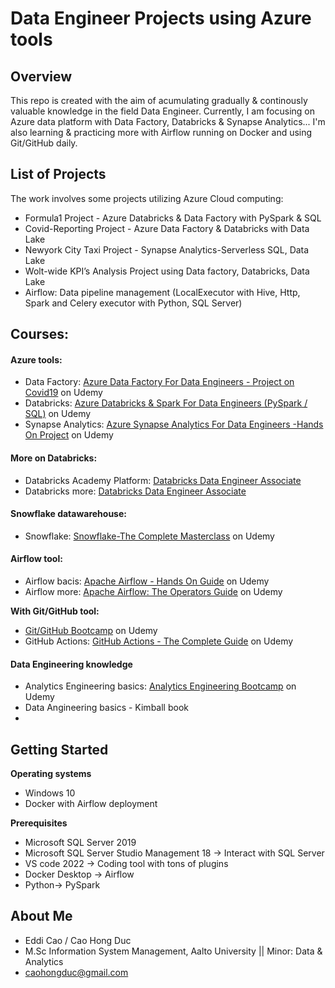 # Data Engineer Projects using Azure tools

## Overview

This repo is created with the aim of acumulating gradually & continously valuable knowledge in the field Data Engineer.
Currently, I am focusing on Azure data platform with Data Factory, Databricks & Synapse Analytics...
I'm also learning & practicing more with Airflow running on Docker and using Git/GitHub daily.

## List of Projects

The work involves some projects utilizing Azure Cloud computing:
- Formula1 Project - Azure Databricks & Data Factory with PySpark & SQL
- Covid-Reporting Project - Azure Data Factory & Databricks with Data Lake
- Newyork City Taxi Project - Synapse Analytics-Serverless SQL, Data Lake
- Wolt-wide KPI’s Analysis Project using Data factory, Databricks, Data Lake
- Airflow: Data pipeline management (LocalExecutor with Hive, Http, Spark and Celery executor with Python, SQL Server)

## Courses:

#### Azure tools:
- Data Factory: [Azure Data Factory For Data Engineers - Project on Covid19](https://www.udemy.com/course/learn-azure-data-factory-from-scratch/learn/lecture/34636706?start=225#questions) on Udemy
- Databricks: [Azure Databricks & Spark For Data Engineers (PySpark / SQL)](https://www.udemy.com/course/azure-databricks-spark-core-for-data-engineers/learn/lecture/37939572?start=0#overview) on Udemy
- Synapse Analytics: [Azure Synapse Analytics For Data Engineers -Hands On Project](https://www.udemy.com/course/azure-synapse-analytics-for-data-engineers/learn/lecture/32443558?start=30#overview) on Udemy

#### More on Databricks:
- Databricks Academy Platform: [Databricks Data Engineer Associate]()
- Databricks more: [Databricks Data Engineer Associate](https://www.udemy.com/course/azure-databricks-and-spark-sql-python/learn/lecture/36597266?start=15#questions)

#### Snowflake datawarehouse:
- Snowflake: [Snowflake-The Complete Masterclass](https://www.udemy.com/course/snowflake-masterclass/) on Udemy
  
#### Airflow tool:
- Airflow bacis: [Apache Airflow - Hands On Guide](https://www.udemy.com/course/the-ultimate-hands-on-course-to-master-apache-airflow/learn/lecture/15820164?start=420#questions) on Udemy
- Airflow more: [Apache Airflow: The Operators Guide](https://www.udemy.com/course/apache-airflow-the-operators-guide/) on Udemy

**With Git/GitHub tool:**
- [Git/GitHub Bootcamp](https://www.udemy.com/course/git-and-github-bootcamp/learn/lecture/24619668?start=450#questions) on Udemy
- GitHub Actions: [GitHub Actions - The Complete Guide](https://www.udemy.com/course/github-actions-the-complete-guide/learn/lecture/34123484?start=1#reviews) on Udemy

#### Data Engineering knowledge
- Analytics Engineering basics: [Analytics Engineering Bootcamp](https://www.udemy.com/course/analytics-engineering-bootcamp/learn/lecture/29718036?start=0#overview) on Udemy
- Data Angineering basics - Kimball book
- 

## Getting Started

**Operating systems**

* Windows 10
* Docker with Airflow deployment

**Prerequisites**

* Microsoft SQL Server 2019
* Microsoft SQL Server Studio Management 18 -> Interact with SQL Server
* VS code 2022 -> Coding tool with tons of plugins
* Docker Desktop -> Airflow
* Python-> PySpark

## About Me

* Eddi Cao / Cao Hong Duc
* M.Sc Information System Management, Aalto University  || Minor: Data & Analytics
* caohongduc@gmail.com

